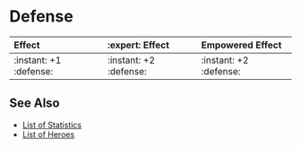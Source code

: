 # Defense

| Effect | :expert: Effect | Empowered Effect |
| :--- | :--- | :--- |
| :instant: +1 :defense: | :instant: +2 :defense: | :instant: +2 :defense: |


## See Also

- [List of Statistics](../statistics.md)
- [List of Heroes](../heroes.md)
